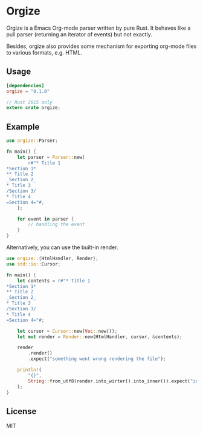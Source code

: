 # Orgize

Orgize is a Emacs Org-mode parser written by pure Rust. It behaves like a pull
parser (returning an iterator of events) but not exactly.

Besides, orgize also provides some mechanism for exporting org-mode files to
various formats, e.g. HTML.

## Usage

```toml
[dependencies]
orgize = "0.1.0"
```

```rust
// Rust 2015 only
extern crate orgize;
```

## Example

```rust
use orgize::Parser;

fn main() {
    let parser = Parser::new(
        r#"* Title 1
*Section 1*
** Title 2
_Section 2_
* Title 3
/Section 3/
* Title 4
=Section 4="#,
    );

    for event in parser {
        // handling the event
    }
}
```

Alternatively, you can use the built-in render.

```rust
use orgize::{HtmlHandler, Render};
use std::io::Cursor;

fn main() {
    let contents = r#"* Title 1
*Section 1*
** Title 2
_Section 2_
* Title 3
/Section 3/
* Title 4
=Section 4="#;

    let cursor = Cursor::new(Vec::new());
    let mut render = Render::new(HtmlHandler, cursor, &contents);

    render
        .render()
        .expect("something went wrong rendering the file");

    println!(
        "{}",
        String::from_utf8(render.into_wirter().into_inner()).expect("invalid utf-8")
    );
}
```

## License

MIT
